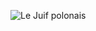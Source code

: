 ![Le Juif polonais](https://upload.wikimedia.org/wikipedia/commons/thumb/e/e0/Jabez_Hughes_after_Cundall_%26_Howlett_-_Heroes_of_the_Crimean_War_-_Sergeant_John_Geary%2C_Thomas_Onslow_and_Lance_Corporal_Patrick_Carthay_of_the_95th_%28Derbyshire%29_Regiment_of_Foot.jpg/400px-thumbnail.jpg)